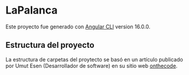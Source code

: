 # LaPalanca

Este proyecto fue generado con [Angular CLI](https://github.com/angular/angular-cli) version 16.0.0.

## Estructura del proyecto

La estructura de carpetas del proytecto se basó en un artículo publicado por Umut Esen (Desarrollador de software) en su sitio web [onthecode](https://onthecode.co.uk/blog/scalable-angular-project-structure#routing).
